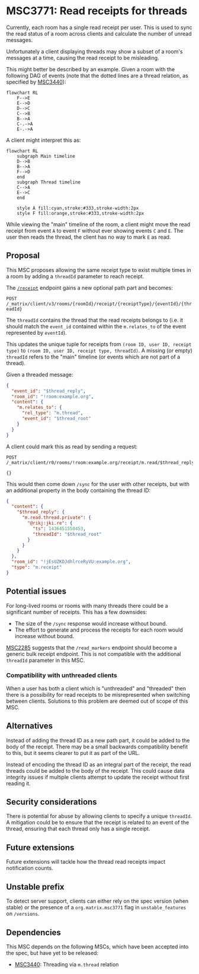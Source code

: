 # MSC3771: Read receipts for threads

Currently, each room has a single read receipt per user. This is used to sync the
read status of a room across clients and calculate the number of unread messages.

Unfortunately a client displaying threads may show a subset of a room's messages
at a time, causing the read receipt to be misleading.

This might better be described by an example. Given a room with the following
DAG of events (note that the dotted lines are a thread relation, as specified by
[MSC3440](https://github.com/matrix-org/matrix-doc/pull/3440)):

```mermaid
flowchart RL
    F-->E
    E-->D
    D-->C
    C-->B
    B-->A
    C-.->A
    E-.->A
```

A client might interpret this as:

```mermaid
flowchart RL
    subgraph Main timeline
    D-->B
    B-->A
    F-->D
    end
    subgraph Thread timeline
    C-->A
    E-->C
    end

    style A fill:cyan,stroke:#333,stroke-width:2px
    style F fill:orange,stroke:#333,stroke-width:2px
```

While viewing the "main" timeline of the room, a client might move the read
receipt from event `A` to event `F` without ever showing events `C` and `E`. The
user then reads the thread, the client has no way to mark `E` as read.

## Proposal

This MSC proposes allowing the same receipt type to exist multiple times in a room
by adding a `threadId` parameter to reach receipt.

The [`/receipt`](https://spec.matrix.org/v1.2/client-server-api/#post_matrixclientv3roomsroomidreceiptreceipttypeeventid)
endpoint gains a new optional path part and becomes:

`POST /_matrix/client/v3/rooms/{roomId}/receipt/{receiptType}/{eventId}/{threadId}`

The `threadId` contains the thread that the read receipts belongs to (i.e. it should
match the `event_id` contained within the `m.relates_to` of the event represented
by `eventId`).

This updates the unique tuple for receipts from
`(room ID, user ID, receipt type)` to `(room ID, user ID, receipt type, threadId)`.
A missing (or empty) `threadId` refers to the "main" timeline (or events which are
not part of a thread).

Given a threaded message:

```json
{
  "event_id": "$thread_reply",
  "room_id": "!room:example.org",
  "content": {
    "m.relates_to": {
      "rel_type": "m.thread",
      "event_id": "$thread_root"
    }
  }
}
```

A client could mark this as read by sending a request:

```
POST /_matrix/client/r0/rooms/!room:example.org/receipt/m.read/$thread_reply/$thread_root

{}
```

This would then come down `/sync` for the user with other receipts, but with an
additional property in the body containing the thread ID:

```json
{
  "content": {
    "$thread_reply": {
      "m.read.thread.private": {
        "@rikj:jki.re": {
          "ts": 1436451550453,
          "threadId": "$thread_root"
        }
      }
    }
  },
  "room_id": "!jEsUZKDJdhlrceRyVU:example.org",
  "type": "m.receipt"
}
```

## Potential issues

For long-lived rooms or rooms with many threads there could be a significant number
of receipts. This has a few downsides:

* The size of the `/sync` response would increase without bound.
* The effort to generate and process the receipts for each room would increase
  without bound.

[MSC2285](https://github.com/matrix-org/matrix-spec-proposals/pull/2285) suggests
that the `/read_markers` endpoint should become a generic bulk receipt endpoint.
This is not compatible with the additional `threadId` parameter in this MSC.

### Compatibility with unthreaded clients

When a user has both a client which is "unthreaded" and "threaded" then there
is a possibility for read receipts to be misrepresented when switching between
clients. Solutions to this problem are deemed out of scope of this MSC.

## Alternatives

Instead of adding the thread ID as a new path part, it could be added to the body
of the receipt. There may be a small backwards compatibility benefit to this, but
it seems clearer to put it as part of the URL.

Instead of encoding the thread ID as an integral part of the receipt, the read
threads could be added to the body of the receipt. This could cause data
integrity issues if multiple clients attempt to update the receipt without first
reading it.

## Security considerations

There is potential for abuse by allowing clients to specify a unique `threadId`.
A mitigation could be to ensure that the receipt is related to an event of the
thread, ensuring that each thread only has a single receipt.

## Future extensions

Future extensions will tackle how the thread read receipts impact notification counts.

## Unstable prefix

To detect server support, clients can either rely on the spec version (when stable)
or the presence of a `org.matrix.msc3771` flag in `unstable_features` on `/versions`.

## Dependencies

This MSC depends on the following MSCs, which have been accepted into the spec,
but have yet to be released:

* [MSC3440](https://github.com/matrix-org/matrix-spec-proposals/pull/3440): Threading via `m.thread` relation
